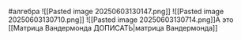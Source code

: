 #алгебра 
![[Pasted image 20250603130147.png]]
![[Pasted image 20250603130710.png]]
![[Pasted image 20250603130714.png]]А это [[Матрица Вандермонда ДОПИСАТЬ|матрица Вандермонда]]